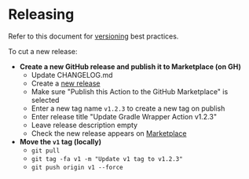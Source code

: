 # Releasing

Refer to this document for [versioning](https://github.com/actions/toolkit/blob/master/docs/action-versioning.md) best practices.

To cut a new release:

- **Create a new GitHub release and publish it to Marketplace (on GH)**
  - Update CHANGELOG.md
  - Create a [new release](https://github.com/gradle-update/update-gradle-wrapper-action/releases/new)
  - Make sure "Publish this Action to the GitHub Marketplace" is selected
  - Enter a new tag name `v1.2.3` to create a new tag on publish
  - Enter release title "Update Gradle Wrapper Action v1.2.3"
  - Leave release description empty
  - Check the new release appears on [Marketplace](https://github.com/marketplace/actions/update-gradle-wrapper-action)
- **Move the `v1` tag (locally)**
  - `git pull`
  - `git tag -fa v1 -m "Update v1 tag to v1.2.3"`
  - `git push origin v1 --force`
